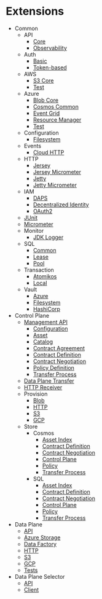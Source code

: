 # Extensions

- Common
    - API
        - [Core](common/api/api-core/)
        - [Observability](common/api/api-observability/)
    - Auth
        - [Basic](common/auth/auth-basic/)
        - [Token-based](common/auth/auth-tokenbased/)
    - AWS
        - [S3 Core](common/aws/aws-s3-core/)
        - [Test](common/aws/aws-s3-test/)
    - Azure
        - [Blob Core](common/azure/azure-blob-core/)
        - [Cosmos Common](common/azure/azure-cosmos-core/)
        - [Event Grid](common/azure/azure-eventgrid/)
        - [Resource Manager](common/azure/azure-resource-manager/)
        - [Test](common/azure/azure-test/)
    - Configuration
        - [Filesystem](common/configuration/configuration-filesystem/)
    - Events
        - [Cloud HTTP](common/events/events-cloud-http/)
    - HTTP
        - [Jersey](common/http/jersey-core/)
        - [Jersey Micrometer](common/http/jersey-micrometer/)
        - [Jetty](common/http/jetty-core/)
        - [Jetty Micrometer](common/http/jetty-micrometer/)
    - IAM
        - [DAPS](common/iam/oauth2/oauth2-daps/)
        - [Decentralized Identity](common/iam/decentralized-identity/)
        - [OAuth2](common/iam/oauth2/oauth2-core/)
    - [JUnit](common/junit/)
    - [Micrometer](common/metrics/micrometer-core/)
    - Monitor
        - [JDK Logger](common/monitor/monitor-jdk-logger/)
    - SQL
        - [Common](common/sql/sql-core/)
        - [Lease](common/sql/sql-lease/)
        - [Pool](common/sql/sql-pool/)
    - Transaction
        - [Atomikos](common/transaction/transaction-atomikos/)
        - [Local](common/transaction/transaction-local/)
    - Vault
        - [Azure](common/vault/vault-azure/)
        - [Filesystem](common/vault/vault-filesystem/)
        - [HashiCorp](common/vault/vault-hashicorp/)
- Control Plane
    - [Management API](control-plane/api/management-api/)
        - [Configuration](control-plane/api/management-api/management-api-configuration/)
        - [Asset](control-plane/api/management-api/asset-api/)
        - [Catalog](control-plane/api/management-api/catalog-api/)
        - [Contract Agreement](control-plane/api/management-api/contract-agreement-api/)
        - [Contract Definition](control-plane/api/management-api/contract-definition-api/)
        - [Contract Negotiation](control-plane/api/management-api/contract-negotiation-api/)
        - [Policy Definition](control-plane/api/management-api/policy-definition-api/)
        - [Transfer Process](control-plane/api/management-api/transfer-process-api/)
    - [Data Plane Transfer](control-plane/data-plane-transfer/)
    - [HTTP Receiver](control-plane/transfer-pull-http-receiver/)
    - Provision
        - [Blob](control-plane/provision/provision-blob/)
        - [HTTP](control-plane/provision/provision-http/)
        - [S3](control-plane/provision/provision-aws-s3/)
        - [GCP](control-plane/provision/provision-gcs/)
    - Store
        - Cosmos
            - [Asset Index](control-plane/store/cosmos/asset-index-cosmos/)
            - [Contract Definition](control-plane/store/cosmos/contract-definition-store-cosmos/)
            - [Contract Negotiation](control-plane/store/cosmos/contract-negotiation-store-cosmos/)
            - [Control Plane](control-plane/store/cosmos/control-plane-cosmos/)
            - [Policy](control-plane/store/cosmos/policy-definition-store-cosmos/)
            - [Transfer Process](control-plane/store/cosmos/transfer-process-store-cosmos/)
        - SQL
            - [Asset Index](control-plane/store/sql/asset-index-sql/)
            - [Contract Definition](control-plane/store/sql/contract-definition-store-sql/)
            - [Contract Negotiation](control-plane/store/sql/contract-negotiation-store-sql/)
            - [Control Plane](control-plane/store/sql/control-plane-sql/)
            - [Policy](control-plane/store/sql/policy-definition-store-sql/)
            - [Transfer Process](control-plane/store/sql/transfer-process-store-sql/)
- Data Plane
    - [API](data-plane/data-plane-api/)
    - [Azure Storage](data-plane/data-plane-azure-storage/)
    - [Data Factory](data-plane/data-plane-azure-data-factory/)
    - [HTTP](data-plane/data-plane-http/)
    - [S3](data-plane/data-plane-aws-s3/)
    - [GCP](data-plane/data-plane-google-storage)
    - [Tests](data-plane/data-plane-integration-tests/)
- Data Plane Selector
    - [API](data-plane-selector/data-plane-selector-api/)
    - [Client](data-plane-selector/data-plane-selector-client/)

